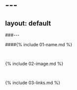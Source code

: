 # ---
## layout: default
###---

####{% include 01-name.md %}

<br>

{% include 02-image.md %}

<br>

{% include 03-links.md %}

